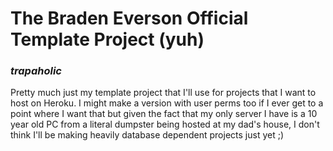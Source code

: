 # The Braden Everson Official Template Project (yuh)
### _trapaholic_


Pretty much just my template project that I'll use for projects that I want to host on Heroku. I might make a version with user perms too if I ever get to a point where I want that but given the fact that my only server I have is a 10 year old PC from a literal dumpster being hosted at my dad's house, I don't think I'll be making heavily database dependent projects just yet ;)



